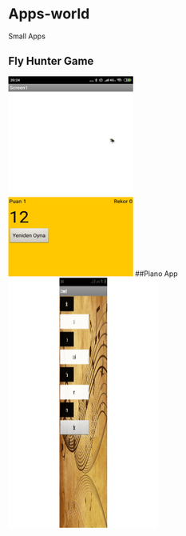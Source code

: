 # Apps-world
 Small Apps 
## Fly Hunter Game
<img src="images/flygame.jpeg" width="250" height="400"/>
##Piano App
</br>
<img src="images/piyano.png" width="300" height="500"/>
